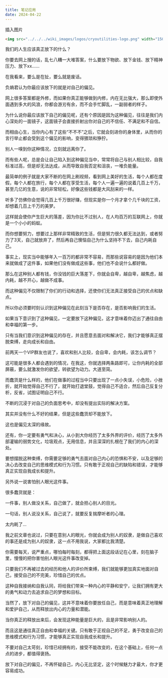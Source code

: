 ```yaml
---
title: 笔记应用
date: 2024-04-22 
---
```


插入图片

```html
<img src="../../../wiki_images/logos/cryoutilities-logo.png" width="150">
```

我们的人生应该真正放下的什么？

你要去网上搜的话，乱七八糟一大堆答案，什么要放下物欲、放下金钱、放下精神压力、放下xx......

在我看来，要么是在扯，要么就是废话。

负熵君认为你最应该放下的就是对自己的偏见。

网上很多答案都是外修，而如果你真正能够做到内修，内在无比强大，那么即使外面遇到多大的风浪，你都会游刃有余，而不会手忙脚乱，一副弱者的样子。

为什么说你最应该放下自己的偏见呢，还有个原因是因为这种偏见，往往是我们内心深处的一面镜子，这面镜子会直接折射出你对自己的不信任、不满足和不自信。

而相由心生，当你内心有了这些“不不不”之后，它就会刻进你的身体里，从而你的言行举止都会受到这个偏见的影响，变得猥琐和狰狞。 

别人一嗅到你这种情况，立刻就远离你了。

而有些人呢，总是会让自己陷入到这种偏见当中，常常将自己与别人相比较，自我标准过高，但是却无法达成，从而导致自我否定和沮丧，一堆负能量。

最简单的例子就是大家不断的在网上刷视频，看到网上美好的生活，每个人都在度假，每个人都在旅行，每个人都在享受生活，每个人一遍一遍的说着几百上千万，甚至几亿的生意，说的非常轻松，好像这些钱都是大风刮来的一样。

听多了仿佛你会觉得几百上千万很好赚，但现实是你一个月才拿个几千块的工资，却想着几百上千万的美梦。

这样就会使你产生巨大的落差，因为你比不过别人，在人均百万的互联网上，你就是一个小小的蚂蚁。

而你想要努力，想要过上那样非常精致的生活，但是努力很久都无法达到，或者努力了3天，自己就放弃了，然后再自己懊恼自己为什么坚持不下去，自己内耗自己。

事实上，现实当中能够年入一百万的都非常不容易，而那些说容易的是因为他们本来就做成了这件事，如果他们没有做成这些事，他们也不会说什么都好做。

那么在这种别人都有钱，你没钱的巨大落差下，你就会自卑，越自卑，越焦虑，越内耗，越不开心，越做不成事。

而这种偏见不仅限制了你们的行动和选择，还使你们无法真正接受自己的优点和缺点。

所以你必须要时刻认识到这种偏见在此刻当下是否存在，是否影响我们的生活。

如果当下意识到了这种偏见，一定要放下这种偏见，这才意味着你迈出了通往自由和幸福的第一步。

只有当我们意识到这种偏见的存在，并且愿意去面对和解决它，我们才能够真正摆脱束缚，走向成长和自由。

前两天一个VIP群友也说了，喜欢和别人比较，会自卑，会内耗，该怎么调节？

这可能是很多人都会遇到的情况，在我这，你就选择两条路即可，让你内耗的全部屏蔽，要么就激发你的欲望，转欲望为动力。大道至简。

而蠢货是什么样的，他们在做事的过程当中只要出现了一点小失误，小危险，小挫折，就开始觉得自己不行了，就开始打退堂鼓，觉得自己不适合，然后自己反复分析，反省，试图证明自己不行。

不断的沉浸于对自己的负面思考中，却没有提出实际的解决方案。

其实并没有什么不好的结果，但是这些蠢货却不能放下。

这也是偏见太深的缘故。

还有，你一定要有勇气和决心，从小到大你经历了太多外界的评价，经历了太多外部灌输的弱势文化，垃圾观点，无用信息，并且深深的扎根在了我们的内心的深处。

要想摆脱这种束缚，你需要足够的勇气去面对自己内心的恐惧和不安，以及足够的决心去改变自己的思维模式和行为习惯。只有敢于正视自己的缺陷和错误，才能够真正实现自我成长和提升。

另外说一说害怕别人眼光这件事。


很多蠢货就是：

一件事，别人做没关系，自己做了，就会担心别人的目光。

一句话，别人说没关系，自己说了，就要反复揣摩听者的心理。

太内耗了...

我之前文章也说过，只要在意别人的眼光，你就会成为别人的奴隶，是做自己喜欢的事还是成为别人的奴隶，这一点不用我说，大家都比我清楚。

你需要每天，说严重点，哪怕每时每刻，都得把上面这段话记在心里，刻在脑子里，慢慢的把你害怕别人眼光这件事改变掉。

只要我们不再被过去的经历和他人的评价所束缚，我们就能够更加真实地面对自己，接受自己的不完美，珍惜自己的优点。

这种自我接纳和自我认同，将给我们带来一种内心的平静和安宁，让我们拥有更大的勇气和动力去追求自己的梦想和目标。

当然了，放下对自己的偏见，这并不意味着你要放任自己，而是意味着真正地理解和爱护自己，从而释放出内心的力量和潜能。

当你真正的释放出来后，会发现这种能量是巨大的，且是非常影响别人的。

而且这是通往真正自由和幸福的关键。只有敢于正视自己的不足，勇于改变自己的思维模式和行为习惯，才能够真正实现自我成长和提升。

不要对自己太苛刻，珍惜已经拥有的，接受不能改变的，在这个基础上，任何一点点的进步，都值得褒扬。

放下对自己的偏见，不再怀疑自己，内心无比坚定，这个时候魅力才最大，你才更容易成功。
